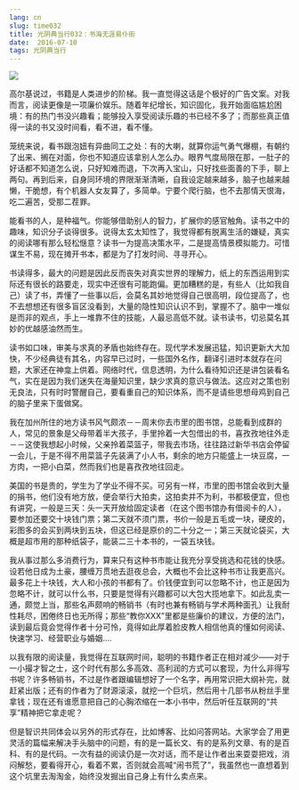 ```yaml
---
lang: cn
slug: time032
title: 光阴典当行032：书海无涯易仆街
date:  2016-07-10
tags: 光阴典当行
---
```

<!-- more -->
![](http://oouh9u8nz.bkt.gdipper.com//time032.jpg)

高尔基说过，书籍是人类进步的阶梯。我一直觉得这话是个极好的广告文案。对我而言，阅读更像是一项廉价娱乐。随着年纪增长，知识固化，我开始面临尴尬困境：有的热门书没兴趣看；能够投入享受阅读乐趣的书已经不多了；而那些真正值得一读的书又没时间看，看不进，看不懂。

笼统来说，看书跟泡妞有异曲同工之处：有的大喇，就算你运气勇气爆棚，有朝约了出来、搁在对面，你也不知道应该拿别人怎么办。眼界气度局限在那，一肚子的好话都不知道怎么说，只好知难而退，下次再入宝山，只好找些面善的下手，聊上两句。再到后来，自身同环境的界限渐渐清晰，自我设定越来越多，脑子也越来越懒，干脆想，有个机器人女友算了，多简单。宁要个爬行脑，也不去那情天恨海，吃二遍苦，受那二茬罪。

能看书的人，是种福气。你能够借助别人的智力，扩展你的感官触角。读书之中的趣味，知识分子谈得很多。说得太玄太知性了，我觉得都有脱离生活的嫌疑，真实的阅读哪有那么轻松惬意？读书一为提高决策水平，二是提高情景模拟能力。可惜谋生不易，现在摊开书本，都是为了打发时间、寻寻开心。

书读得多，最大的问题是因此反而丧失对真实世界的理解力，纸上的东西运用到实际还有很长的路要走，现实中还很有可能跑偏。更加糟糕的是，有些人（比如我自己）读了书，弄懂了一些事以后，会莫名其妙地觉得自己很高明，段位提高了，也不去想想还有很多盲区没看到，大量的隐性知识认识不到，掌握不了。脑中一堆似是而非的观点，手上一堆靠不住的技能，人最忌高低不就。读书读书，切忌莫名其妙的优越感油然而生。

读书如口味，审美与求真的矛盾也始终存在。现代学术发展迅猛，知识更新大大加快，不少经典徒有其名，内容早已过时，一些国外名作，翻译引进时本就存在问题，大家还在神龛上供着。网络时代，信息透明，为什么看待知识还是讲包装看名气，实在是因为我们迷失在海量知识里，缺少求真的意识与做法。这应对之策也别无良法，只有时时警醒自己，要看重自己的知识体系，而不是请些思想母鸡到自己的脑子里来下蛋做窝。

我在加州所住的地方读书风气颇浓－－周末你去市里的图书馆，总能看到成群的人，常见的景象是父母带着半大孩子，手里拎着一大包借出的书，喜孜孜地往外走－－这使我想起小时候，父亲拎着菜篮子，带我去市场，往往路过新华书店会停留一会儿，于是不得不用菜篮子先装满了小人书，剩余的地方只能盛上一块豆腐，一方肉，一把小白菜，然而我们也是喜孜孜地往回走。

美国的书是贵的，学生为了学业不得不买。可另有一样，市里的图书馆会收到大量的捐书，他们没有地方放，便会举行大拍卖，这拍卖并不为利，书都极便宜，但也有讲究，一般是三天：头一天开放给固定读者（在这个图书馆办有借阅卡的人），要参加还要交十块钱门票；第二天就不须门票，书价一般是五毛或一块，硬皮的，彩图多的会买到两块到五块，但这已经是原价的二十分之一；第三天就论袋买，大概是超市用的那种纸袋子，能装二三十本书的，一袋五块钱。

我从事过那么多消费行为，算来只有这种书市能让我充分享受挑选和花钱的快感。设若他日成为土豪，腰缠万贯地去逛夜总会，大概也不会比这种书市让我更高兴。最多花上十块钱，大人和小孩的书都有了。价钱便宜到可以忽略不计，也正是因为忽略不计，就可以什么书，只要是觉得有兴趣都可以大包大揽地拿下。如此乱卖一通，颇觉上当，那些名声颇响的畅销书（有时也兼有畅销与学术两种面孔）让我耐性耗尽，困倦终日也无所得；那些“教你XXX”里都是些廉价的建议，方便的法门，读到最后竟会觉得作者十分可怜，竟得如此厚着脸皮教人相信他真的懂如何阅读、快速学习、经营职业与婚姻….

以我有限的阅读量，我觉得在互联网时间，聪明的书籍作者正在相对减少——对于一小撮才智之士，这个时代有那么多高效、高利润的方式可以套现，为什么非得写书呢？许多畅销书，不过是作者跟编辑想好了一个名字，再用常识把大纲补完，就赶紧出版；还有的作者为了财源滚滚，就挖一个巨坑，然后用十几部书从粉丝手里拿钱；现在还有谁愿意把自己的心胸浓缩在一本小书中，然后听任互联网的“共享”精神把它拿走呢？

但是智识共同体会以另外的形式存在，比如博客、比如问答网站。大家学会了用更灵活的篇幅来解决手头脑中的问题，有的是一篇长文、有的是系列文章、有的是百科、有的是代码。一次有益的阅读仍是一次对话，而不是让作者出来耍耍把戏，消闷解愁，要看得开心，看着不累，否则就会高喊“闹书荒了”，我虽然也一直想着到这个坑里去淘淘金，始终没发掘出自己身上有什么卖点来。